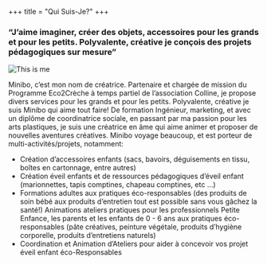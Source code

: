 +++
title = "Qui Suis-Je?"
+++

### “J’aime imaginer, créer des  objets, accessoires pour les grands et pour les petits. Polyvalente, créative je conçois des projets pédagogiques sur mesure”

![This is me][1]

Minibo, c’est mon nom de créatrice. Partenaire et chargée de mission du Programme Eco2Crèche à temps partiel de l’association Colline, je propose divers services pour les grands et pour les petits. Polyvalente, créative je suis Minibo qui aime tout faire! De formation Ingénieur, marketing, et avec un diplôme de coordinatrice sociale, en passant par ma passion pour les arts plastiques, je suis une créatrice en âme qui aime animer et proposer de nouvelles aventures créatives. Minibo voyage beaucoup, et est porteur de multi-activités/projets, notamment: 

* Création d’accessoires enfants (sacs, bavoirs, déguisements en tissu, boîtes en cartonnage, entre autres)
* Création éveil enfants et de ressources pédagogiques d’éveil enfant (marionnettes, tapis comptines, chapeau comptines, etc …)
* Formations adultes aux pratiques éco-responsables (des produits de soin bébé aux produits d’entretien tout est possible sans vous gâchez la santé!)
Animations ateliers pratiques pour les professionnels Petite Enfance, les parents et les enfants de 0 - 6 ans aux pratiques éco-responsables (pâte créatives, peinture végétale, produits d’hygiène corporelle, produits d’entretiens naturels)
* Coordination et Animation d’Ateliers pour aider à concevoir vos projet éveil enfant éco-Responsables




[1]: /img/me.png
